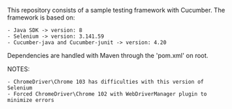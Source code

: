 This repository consists of a sample testing framework with Cucumber.
The framework is based on:
    
    - Java SDK -> version: 8
    - Selenium -> version: 3.141.59
    - Cucumber-java and Cucumber-junit -> version: 4.20

Dependencies are handled with Maven through the 'pom.xml' on root.


NOTES:
    
    - ChromeDriver\Chrome 103 has difficulties with this version of Selenium
    - Forced ChromeDriver\Chrome 102 with WebDriverManager plugin to minimize errors